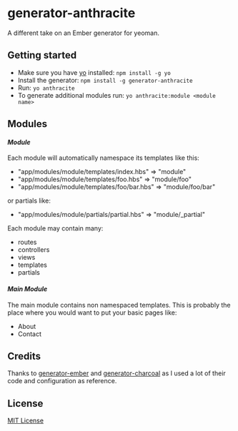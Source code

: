 # generator-anthracite
A different take on an Ember generator for yeoman.

## Getting started
- Make sure you have [yo](https://github.com/yeoman/yo) installed:
    `npm install -g yo`
- Install the generator: `npm install -g generator-anthracite`
- Run: `yo anthracite`
- To generate additional modules run: `yo anthracite:module <module name>`

## Modules
#### *Module*
Each module will automatically namespace its templates like this:

* "app/modules/module/templates/index.hbs" => "module"
* "app/modules/module/templates/foo.hbs" => "module/foo"
* "app/modules/module/templates/foo/bar.hbs" => "module/foo/bar"

or partials like:
* "app/modules/module/partials/partial.hbs" => "module/_partial"

Each module may contain many:

- routes
- controllers
- views
- templates
- partials

#### *Main Module*
The main module contains non namespaced templates. This is probably the
place where you would want to put your basic pages like:

- About
- Contact

## Credits
Thanks to [generator-ember](https://github.com/yeoman/generator-ember) 
and [generator-charcoal](https://github.com/thomasboyt/charcoal) as I used a lot of their code 
and configuration as reference. 

## License
[MIT License](http://en.wikipedia.org/wiki/MIT_License)
